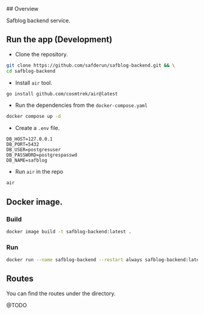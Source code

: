 ## Overview

Safblog backend service.

## Run the app (Development)

- Clone the repository.

```bash
git clone https://github.com/safderun/safblog-backend.git && \
cd safblog-backend
```

- Install `air` tool.

```bash
go install github.com/cosmtrek/air@latest
```

- Run the dependencies from the `docker-compose.yaml`

```bash
docker compose up -d
```

- Create a `.env` file.

```env
DB_HOST=127.0.0.1
DB_PORT=5432
DB_USER=postgresuser
DB_PASSWORD=postgrespasswd
DB_NAME=safblog
```

- Run `air` in the repo

```bash
air
```

## Docker image.

### Build

```bash
docker image build -t safblog-backend:latest .
```

### Run

```bash
docker run --name safblog-backend --restart always safblog-backend:latest
```

## Routes

You can find the routes under the directory.

@TODO
